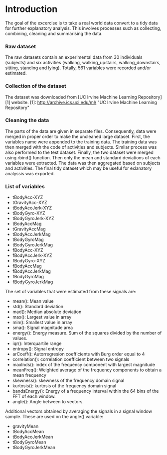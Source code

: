 Introduction
============

The goal of the excercise is to take a real world data convert to a tidy data for further explanatory analysis. This involves processes such as collecting, combining, cleaning and summarising the data.

### Raw dataset

The raw datasets contain an experimental data from 30 individuals (subjects) and six activities (walking, walking_upstairs, walking_downstairs, sitting, standing and lying). Totally, 561 variables were recorded and/or estimated. 

### Collection of the dataset

The dataset was downloaded from [UC Irvine Machine Learning Repository][1] website. 
[1]: http://archive.ics.uci.edu/ml/ "UC Irvine Machine Learning Repository"

### Cleaning the data

The parts of the data are given in separate files. Consequently, data were merged in proper order to make the uncleaned large dataset. First, the variables name were appended to the training data. The training data was then merged with the code of activities and subjects. Similar process was also performed to the test dataset. Finally, the two dataset were merged using rbind() function. Then only the mean and standard deviations of each variables were extracted. The data was then aggregated based on subjects and activities. The final tidy dataset which may be useful for exlanatory analyssis was exported.

### List of variables

- tBodyAcc-XYZ
- tGravityAcc-XYZ
- tBodyAccJerk-XYZ
- tBodyGyro-XYZ
- tBodyGyroJerk-XYZ
- tBodyAccMag
- tGravityAccMag
- tBodyAccJerkMag
- tBodyGyroMag
- tBodyGyroJerkMag
- fBodyAcc-XYZ
- fBodyAccJerk-XYZ
- fBodyGyro-XYZ
- fBodyAccMag
- fBodyAccJerkMag
- fBodyGyroMag
- fBodyGyroJerkMag

The set of variables that were estimated from these signals are: 

- mean(): Mean value
- std(): Standard deviation
- mad(): Median absolute deviation 
- max(): Largest value in array
- min(): Smallest value in array
- sma(): Signal magnitude area
- energy(): Energy measure. Sum of the squares divided by the number of values. 
- iqr(): Interquartile range 
- entropy(): Signal entropy
- arCoeff(): Autorregresion coefficients with Burg order equal to 4
- correlation(): correlation coefficient between two signals
- maxInds(): index of the frequency component with largest magnitude
- meanFreq(): Weighted average of the frequency components to obtain a mean frequency
- skewness(): skewness of the frequency domain signal 
- kurtosis(): kurtosis of the frequency domain signal 
- bandsEnergy(): Energy of a frequency interval within the 64 bins of the FFT of each window.
- angle(): Angle between to vectors.

Additional vectors obtained by averaging the signals in a signal window sample. These are used on the angle() variable:

- gravityMean
- tBodyAccMean
- tBodyAccJerkMean
- tBodyGyroMean
- tBodyGyroJerkMean